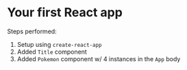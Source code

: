 # Your first React app

Steps performed:

1. Setup using `create-react-app`
2. Added `Title` component
3. Added `Pokemon` component w/ 4 instances in the `App` body
